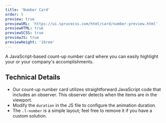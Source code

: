```yaml
---
title: 'Number Card'
order: 5
preview: true
previewURL: 'https://ui.sprucecss.com/html/card/number-preview.html'
previewHTML: true
previewSCSS: true
previewJS: true
previewHeight: '16rem'
---
```


<p class="lead">A JavaScript-based count-up number card where you can easily highlight your or your company's accomplishments.</p>

## Technical Details

- Our count-up number card utilizes straightforward JavaScript code that includes an observer. This observer detects when the items are in the viewport.
- Modify the `duration` in the JS file to configure the animation duration.
- The `.l-number` is a simple layout; feel free to remove it if you have a custom solution.

